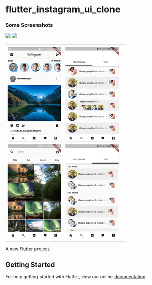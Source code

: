 # flutter_instagram_ui_clone

### Some Screenshots

<img src="ss_android.jpg" height="300em" />
<img src="ss_ios.png" height="300em" />
<table>
  <tr>
    <th></th>
    <th></th>
    <th></th>
   <tr>
     <tr>
      <td><img src="home.png" height="300em" /></td>
      <td><img src="fav_following.png" height="300em" /></td>
   <tr>
   <tr>
     <td><img src="search.png" height="300em" /></td>
     <td><img src="you.png" height="300em" /></td>
   <tr>
   
  
</table>
 


A new Flutter project.

## Getting Started

For help getting started with Flutter, view our online
[documentation](https://flutter.io/).
